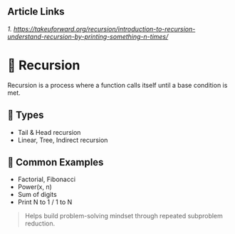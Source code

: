 ## Article Links
_1. https://takeuforward.org/recursion/introduction-to-recursion-understand-recursion-by-printing-something-n-times/_

# 🔁 Recursion

Recursion is a process where a function calls itself until a base condition is met.

## 🔸 Types
- Tail & Head recursion
- Linear, Tree, Indirect recursion

## 🔸 Common Examples
- Factorial, Fibonacci
- Power(x, n)
- Sum of digits
- Print N to 1 / 1 to N

> Helps build problem-solving mindset through repeated subproblem reduction.
